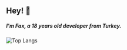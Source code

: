 ## Hey! 👋
##### I'm Fax, a 18 years old developer from Turkey.
![Top Langs](https://github-readme-stats.vercel.app/api/top-langs/?username=anuraghazra&layout=compact&theme=github_dark&hide_border=1)
<!---
✨Fax#0001
--->

